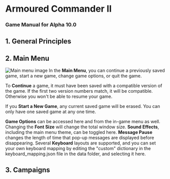 # Armoured Commander II
### Game Manual for Alpha 10.0

## 1. General Principles



## 2. Main Menu

![Main menu image](https://raw.githubusercontent.com/sudasana/armcom2/master/manual_images/armcom2_main_menu.png "Main Menu")
In the **Main Menu**, you can continue a previously saved game, start a new game, change game options, or quit the game.

To **Continue** a game, it must have been saved with a compatible version of the game. If the first two version numbers match, it will be compatible. Otherwise you won't be able to resume your game.

If you **Start a New Game**, any current saved game will be erased. You can only have one saved game at any one time.

**Game Options** can be accessed here and from the in-game menu as well. Changing the **Font Size** will change the total window size. **Sound Effects**, including the main menu theme, can be toggled here. **Message Pause** changes the length of time that pop-up messages are displayed before disappearing. Several **Keyboard** layouts are supported, and you can set your own keyboard mapping by editing the "custom" dictionary in the keyboard_mapping.json file in the data folder, and selecting it here.

## 3. Campaigns

